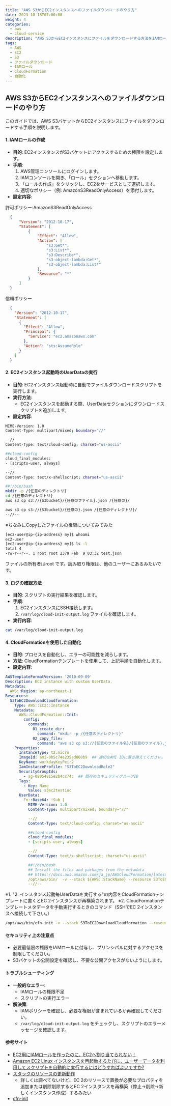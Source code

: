 ```yaml
---
title: "AWS S3からEC2インスタンスへのファイルダウンロードのやり方"
date: 2023-10-18T07:00:00
weight: 4
categories:
  - aws
  - cloud-service
description: "AWS S3からEC2インスタンスにファイルをダウンロードする方法をIAMロール設定からCloudFormationまでの手順を解説します。"
tags:
  - AWS
  - EC2
  - S3
  - ファイルダウンロード
  - IAMロール
  - CloudFormation
  - 自動化
---
```


## AWS S3からEC2インスタンスへのファイルダウンロードのやり方

このガイドでは、AWS S3バケットからEC2インスタンスにファイルをダウンロードする手順を説明します。

#### 1. IAMロールの作成

- **目的**: EC2インスタンスがS3バケットにアクセスするための権限を設定します。
- **手順**:
  1. AWS管理コンソールにログインします。
  2. IAMコンソールを開き、「ロール」セクションへ移動します。
  3. 「ロールの作成」をクリックし、EC2をサービスとして選択します。
  4. 適切なポリシー（例: AmazonS3ReadOnlyAccess）を添付します。
- **設定内容**:

許可ポリシー:AmazonS3ReadOnlyAccess

```json
  {
      "Version": "2012-10-17",
      "Statement": [
          {
              "Effect": "Allow",
              "Action": [
                  "s3:Get*",
                  "s3:List*",
                  "s3:Describe*",
                  "s3-object-lambda:Get*",
                  "s3-object-lambda:List*"
              ],
              "Resource": "*"
          }
      ]
  }
```

信頼ポリシー

```json
  {
    "Version": "2012-10-17",
    "Statement": [
      {
        "Effect": "Allow",
        "Principal": {
          "Service": "ec2.amazonaws.com"
        },
        "Action": "sts:AssumeRole"
      }
    ]
  }
```

#### 2. EC2インスタンス起動時のUserDataの実行

- **目的**: EC2インスタンス起動時に自動でファイルダウンロードスクリプトを実行します。
- **実行方法**:
  - EC2インスタンスを起動する際、UserDataセクションにダウンロードスクリプトを追加します。
- **設定内容**:

```bash
MIME-Version: 1.0
Content-Type: multipart/mixed; boundary="//"

--//
Content-Type: text/cloud-config; charset="us-ascii"

##cloud-config
cloud_final_modules:
- [scripts-user, always]

--//
Content-Type: text/x-shellscript; charset="us-ascii"

##!/bin/bash
mkdir -p /{任意のディレクトリ}
cd /{任意のディレクトリ}
aws s3 cp s3://{S3bucket}/{任意のファイル}.json /{任意の}/

aws s3 cp s3://{S3bucket}/{任意の}.json /{任意のディレクトリ}/
--//--
```

※ちなみにCopyしたファイルの権限についてみてみた

```bash
[ec2-user@ip-{ip-address} my]$ whoami
ec2-user
[ec2-user@ip-{ip-address} my]$ ls -l
total 4
-rw-r--r--. 1 root root 2379 Feb  9 03:32 test.json
```

ファイルの所有者はroot です。読み取り権限は、他のユーザーにあるみたいです。

#### 3. ログの確認方法

- **目的**: スクリプトの実行結果を確認します。
- **手順**:
  1. EC2インスタンスにSSH接続します。
  2. `/var/log/cloud-init-output.log` ファイルを確認します。
- **実行内容**:

```bash
cat /var/log/cloud-init-output.log
```

#### 4. CloudFormationを使用した自動化

- **目的**: プロセスを自動化し、エラーの可能性を減らします。
- **方法**: CloudFormationテンプレートを使用して、上記手順を自動化します。
- **設定内容**:

```yaml
AWSTemplateFormatVersion: '2010-09-09'
Description: EC2 instance with custom UserData.
Metadata:
  AWS::Region: ap-northeast-1
Resources:
  S3ToEC2DownloadCloudformation:
    Type: AWS::EC2::Instance
    Metadata:
      AWS::CloudFormation::Init:
        config:
          commands:
            01_create_dir:
              command: "mkdir -p /{任意のディレクトリ}"
            02_copy_file:
              command: "aws s3 cp s3://{任意のファイル名}/{任意のファイル}.json /{任意のディレクトリ}/{任意のファイル}.json"
    Properties:
      InstanceType: t2.micro
      ImageId: ami-0b5c74e235ed808b9  ## 適切なAMI IDに置き換えてください。
      KeyName: workdayKeyPeir2
      IamInstanceProfile: "S3ToEC2DownloadRole2"
      SecurityGroupIds: 
        - sg-08054815e2b4cc74c  ## 既存のセキュリティグループID
      Tags:
        - Key: Name
          Value: s3ec2testioc
      UserData:
        Fn::Base64: !Sub |
          MIME-Version: 1.0
          Content-Type: multipart/mixed; boundary="//"

          --//
          Content-Type: text/cloud-config; charset="us-ascii"

          ##cloud-config
          cloud_final_modules:
          - [scripts-user, always]

          --//
          Content-Type: text/x-shellscript; charset="us-ascii"

          ##!/bin/bash
          ## Install the files and packages from the metadata
          ## https://docs.aws.amazon.com/ja_jp/AWSCloudFormation/latest/UserGuide/cfn-init.html
          /opt/aws/bin/  -v --stack ${AWS::StackName} --resource S3ToEC2DownloadCloudformation --region ${AWS::Region}
          --//--
```

※1. "2. インスタンス起動毎UserDataを実行する"の内容をCloudFormationテンプレートに書くとEC 2インスタンスが再構築されます。
※2. CloudFormationテンプレートメタデータを手動実行するときのコマンド（SSHでEC 2インスタンスへ接続して下さい。）

```bash
/opt/aws/bin/cfn-init -v --stack S3ToEC2DownloadCloudformation --resource S3ToEC2DownloadCloudformation --region {リージョン}
```

#### セキュリティ上の注意点

- 必要最低限の権限をIAMロールに付与し、プリンシパルに対するアクセスを制限してください。
- S3バケットの公開設定を確認し、不要な公開アクセスがないようにします。

#### トラブルシューティング

- **一般的なエラー**:
  - IAMロールの権限不足
  - スクリプトの実行エラー
- **解決策**:
  - IAMポリシーを確認し、必要な権限が含まれているか再確認してください。
  - `/var/log/cloud-init-output.log` をチェックし、スクリプトのエラーメッセージを確認します。

#### 参考サイト

- [EC2用にIAMロールを作ったのに、EC2へ割り当てられない！](https://dev.classmethod.jp/articles/how-to-create-iam-instance-profile-using-amc/)
- [Amazon EC2 Linux インスタンスを再起動するたびに、ユーザーデータを利用してスクリプトを自動的に実行するにはどうすればよいですか?](https://repost.aws/ja/knowledge-center/execute-user-data-ec2)
- [スタックのリソースの更新動作](https://docs.aws.amazon.com/ja_jp/AWSCloudFormation/latest/UserGuide/using-cfn-updating-stacks-update-behaviors.html)
  - 詳しくは調べてないけど、EC 2のリソースで置換が必要なプロパティを追加または削除削除するとEC 2インスタンスを再構築（停止→削除→新しくインスタンス作成）するみたい
- [cfn-init](https://docs.aws.amazon.com/ja_jp/AWSCloudFormation/latest/UserGuide/cfn-init.html)
